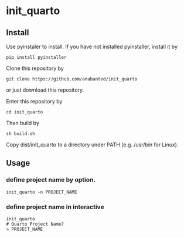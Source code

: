 # init_quarto
## Install
Use pyinstaler to install. If you have not installed pyinstaller, install it by

```
pip install pyinstaller
```

Clone this repository by
```
git clone https://github.com/anabanted/init_quarto
```
or just download this repository.

Enter this repository by
```
cd init_quarto
```

Then build by
```
sh build.sh
```

Copy dist/init_quarto to a directory under PATH (e.g. /usr/bin for Linux).

## Usage
### define project name by option.
```
init_quarto -n PROJECT_NAME
```
### define project name in interactive
```
init_quarto
# Quarto Project Name?
> PROJECT_NAME
```
